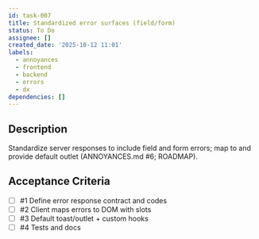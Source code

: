 ```yaml
---
id: task-007
title: Standardized error surfaces (field/form)
status: To Do
assignee: []
created_date: '2025-10-12 11:01'
labels:
  - annoyances
  - frontend
  - backend
  - errors
  - dx
dependencies: []
---
```


## Description

<!-- SECTION:DESCRIPTION:BEGIN -->
Standardize server responses to include field and form errors; map to  and provide default outlet (ANNOYANCES.md #6; ROADMAP).
<!-- SECTION:DESCRIPTION:END -->

## Acceptance Criteria
<!-- AC:BEGIN -->
- [ ] #1 Define error response contract and codes
- [ ] #2 Client maps errors to DOM with slots
- [ ] #3 Default toast/outlet + custom hooks
- [ ] #4 Tests and docs
<!-- AC:END -->

